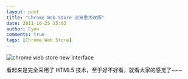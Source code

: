 ```yaml
---
layout: post
title: "Chrome Web Store 迎来重大改版"
date: 2011-10-25 15:03
author: Eyon
comments: true
tags: [Chrome Web Store]
---
```

![](http://img.chromi.org/2011/10/chrome-web-store-new-interface-550x421.png "chrome web store new interface")

看起来是完全采用了 HTML5 技术，至于好不好看，就看大家的感觉了~~~
